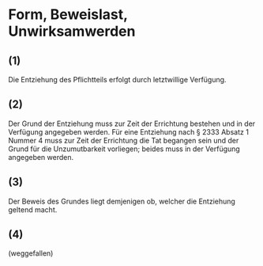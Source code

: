 # Form, Beweislast, Unwirksamwerden



## (1)

 Die Entziehung des Pflichtteils erfolgt durch letztwillige Verfügung.

## (2)

 Der Grund der Entziehung muss zur Zeit der Errichtung bestehen und in der Verfügung angegeben werden. Für eine Entziehung nach § 2333 Absatz 1 Nummer 4 muss zur Zeit der Errichtung die Tat begangen sein und der Grund für die Unzumutbarkeit vorliegen; beides muss in der Verfügung angegeben werden.

## (3)

 Der Beweis des Grundes liegt demjenigen ob, welcher die Entziehung geltend macht.

## (4)

 (weggefallen) 

